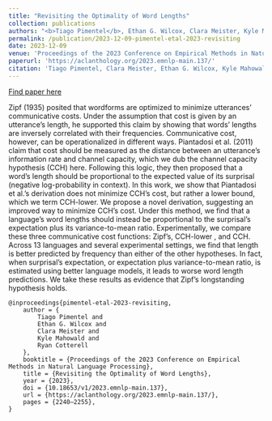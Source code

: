 ```yaml
---
title: "Revisiting the Optimality of Word Lengths"
collection: publications
authors: "<b>Tiago Pimentel</b>, Ethan G. Wilcox, Clara Meister, Kyle Mahowald, Ryan Cotterell"
permalink: /publication/2023-12-09-pimentel-etal-2023-revisiting
date: 2023-12-09
venue: 'Proceedings of the 2023 Conference on Empirical Methods in Natural Language Processing'
paperurl: 'https://aclanthology.org/2023.emnlp-main.137/'
citation: 'Tiago Pimentel, Clara Meister, Ethan G. Wilcox, Kyle Mahowald, and Ryan Cotterell. 2023. Revisiting the Optimality of Word Lengths. In Proceedings of the 2023 Conference on Empirical Methods in Natural Language Processing, pages 2240–2255, Singapore. Association for Computational Linguistics.'
---
```


<a href='https://aclanthology.org/2023.emnlp-main.137/'>Find paper here</a>

Zipf (1935) posited that wordforms are optimized to minimize utterances’ communicative costs. Under the assumption that cost is given by an utterance’s length, he supported this claim by showing that words’ lengths are inversely correlated with their frequencies. Communicative cost, however, can be operationalized in different ways. Piantadosi et al. (2011) claim that cost should be measured as the distance between an utterance’s information rate and channel capacity, which we dub the channel capacity hypothesis (CCH) here. Following this logic, they then proposed that a word’s length should be proportional to the expected value of its surprisal (negative log-probability in context). In this work, we show that Piantadosi et al.’s derivation does not minimize CCH’s cost, but rather a lower bound, which we term CCH-lower. We propose a novel derivation, suggesting an improved way to minimize CCH’s cost. Under this method, we find that a language’s word lengths should instead be proportional to the surprisal’s expectation plus its variance-to-mean ratio. Experimentally, we compare these three communicative cost functions: Zipf’s, CCH-lower , and CCH. Across 13 languages and several experimental settings, we find that length is better predicted by frequency than either of the other hypotheses. In fact, when surprisal’s expectation, or expectation plus variance-to-mean ratio, is estimated using better language models, it leads to worse word length predictions. We take these results as evidence that Zipf’s longstanding hypothesis holds. 

```
@inproceedings{pimentel-etal-2023-revisiting,
    author = {
        Tiago Pimentel and
        Ethan G. Wilcox and
        Clara Meister and
        Kyle Mahowald and
        Ryan Cotterell
    },
    booktitle = {Proceedings of the 2023 Conference on Empirical Methods in Natural Language Processing},
    title = {Revisiting the Optimality of Word Lengths},
    year = {2023},
    doi = {10.18653/v1/2023.emnlp-main.137},
    url = {https://aclanthology.org/2023.emnlp-main.137/},
    pages = {2240–2255},
}
```